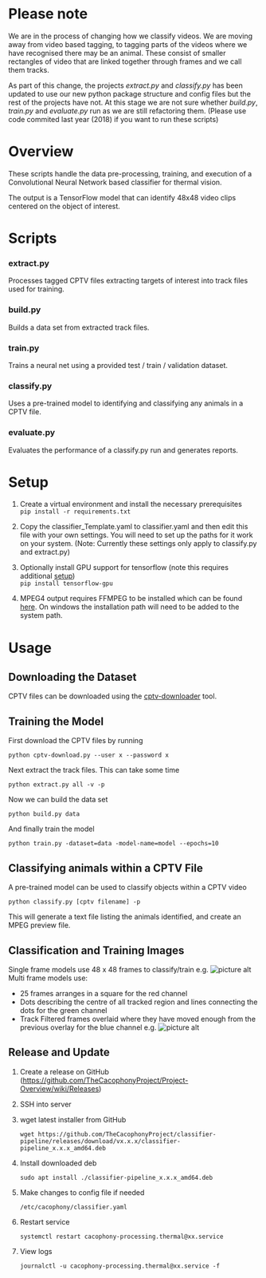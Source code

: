 # Please note
We are in the process of changing how we classify videos.   We are moving away from video based tagging, to tagging parts of the videos where we have recognised there may be an animal.  These consist of smaller rectangles of video that are linked together through frames and we call them tracks.  

As part of this change, the projects *extract.py* and *classify.py* has been updated to use our new python package structure and config files but the rest of the projects have not.   At this stage we are not sure whether *build.py*, *train.py* and *evaluate.py* run as we are still refactoring them.   (Please use code commited last year (2018) if you want to run these scripts)


# Overview

These scripts handle the data pre-processing, training, and execution of a Convolutional Neural Network based classifier
for thermal vision.

The output is a TensorFlow model that can identify 48x48 video clips centered on the object of interest.

# Scripts

### extract.py
Processes tagged CPTV files extracting targets of interest into track files used for training.

### build.py
Builds a data set from extracted track files.

### train.py
Trains a neural net using a provided test / train / validation dataset.

### classify.py
Uses a pre-trained model to identifying and classifying any animals in a CPTV file.

### evaluate.py
Evaluates the performance of a classify.py run and generates reports.


# Setup

1. Create a virtual environment and install the necessary prerequisites </br>
`pip install -r requirements.txt`

2. Copy the classifier_Template.yaml to classifier.yaml and then edit this file with your own settings.   You will need to set up the paths for it work on your system. (Note: Currently these settings only apply to classify.py and extract.py)

3. Optionally install GPU support for tensorflow (note this requires additional [setup](
https://www.tensorflow.org/install/gpu))</br>
`pip install tensorflow-gpu`

4. MPEG4 output requires FFMPEG to be installed which can be found [here](https://www.ffmpeg.org/).  On windows the installation path will need to be added to the system path.

# Usage

## Downloading the Dataset

CPTV files can be downloaded using the [cptv-downloader](https://github.com/TheCacophonyProject/cptv-download) tool.

## Training the Model

First download the CPTV files by running

`python cptv-download.py --user x --password x`

Next extract the track files.  This can take some time

`python extract.py all -v -p`

Now we can build the data set

`python build.py data`

And finally train the model

`python train.py -dataset=data -model-name=model --epochs=10`

## Classifying animals within a CPTV File

A pre-trained model can be used to classify objects within a CPTV video

`python classify.py [cptv filename] -p`

This will generate a text file listing the animals identified, and create an MPEG preview file.

## Classification and Training Images

Single frame models use 48 x 48 frames to classify/train
e.g.
![picture alt](https://drive.google.com/file/d/1kmFN6aL7DV3_V-TDpe6IsoXj20nEmsFJ/view?usp=sharing "Wallaby Frame")
Multi frame models use:
 * 25 frames arranges in a square for the red channel
 * Dots describing the centre of all tracked region and lines connecting the dots for the green channel
 * Track Filtered frames overlaid where they have moved enough from the previous overlay for the blue channel
e.g.
![picture alt](https://drive.google.com/file/d/1sp1vEJHrSrXT8uNUJSygPUDmoHAbWrKM/view?usp=sharing "Wallaby Movement")

## Release and Update

1. Create a release on GitHub (https://github.com/TheCacophonyProject/Project-Overview/wiki/Releases)

2. SSH into server

3. wget latest installer from GitHub

	`wget https://github.com/TheCacophonyProject/classifier-pipeline/releases/download/vx.x.x/classifier-pipeline_x.x.x_amd64.deb`

4. Install downloaded deb

	`sudo apt install ./classifier-pipeline_x.x.x_amd64.deb`

5. Make changes to config file if needed

	`/etc/cacophony/classifier.yaml`

6. Restart service

	`systemctl restart cacophony-processing.thermal@xx.service`

7. View logs

	`journalctl -u cacophony-processing.thermal@xx.service -f`
